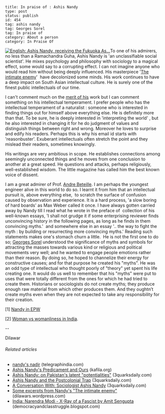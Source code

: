 ~~~~ 
title: In praise of : Ashis Nandy
type: post
status: publish
id: 454
tag: ashis nandy
tag: Georges Sorel
tag: In praise of
category: About a person
category: In Praise Of
~~~~

[![English: Ashis Nandy, receiving the Fukuoka
As...](http://upload.wikimedia.org/wikipedia/commons/thumb/4/49/Nandy_ashis.jpg/75px-Nandy_ashis.jpg "English: Ashis Nandy, receiving the Fukuoka As...")](http://commons.wikipedia.org/wiki/File:Nandy_ashis.jpg)To
one of his admirers, no less than a Ramachandra Guha, Ashis Nandy is 'an
unclassifiable social scientist'. He mixes psychology and philosophy
with sociology to a magical effect, some would say to a corrupting
effect. I can not imagine anyone who would read him without being deeply
influenced. His masterpiece '[The intimate
enemy](http://www.amazon.com/Intimate-Enemy-Recovery-Under-Colonialism/dp/0195622375%3FSubscriptionId%3D0G81C5DAZ03ZR9WH9X82%26tag%3Dzemanta-20%26linkCode%3Dxm2%26camp%3D2025%26creative%3D165953%26creativeASIN%3D0195622375 "The Intimate Enemy: Loss and Recovery of Self Under Colonialism")' 
have decolonized some minds. His work continues to have a deep impact on
South Asian intellectual culture. He is surely one of the finest public
intellectuals of our time.

I can't comment much on the [merit of
his](http://tirchhispelling.wordpress.com/2013/02/11/प्रो-आशीष-नंदी-एक-नकारात्/)
work but I can comment something on his intellectual temperament. I
prefer people who has the intellectual temperament of a naturalist :
someone who is interested in finding things out for himself above
everything else. He is definitely more than that. To be sure, he is
deeply interested in 'interpreting the world' , but he also interested
in changing it for he do judgment of values and distinguish things
between right and wrong. Moreover he loves to surprise and edify his
readers. Perhaps this is why his email id starts with 'reasonbuster'.
Exuberant intellectuals often stretch the point and they mislead their
readers, sometimes knowingly.

His writings are very ambitious in scope. He establishes connections
among seemingly unconnected things and he moves from one conclusion to
another at a great speed. He questions and attacks, perhaps religiously,
well-established wisdom. The little magazine has called him the best
known voice of dissent.

I am a great admirer of Prof. [Andre
Beteille](http://en.wikipedia.org/wiki/Andre_B%C3%A9teille "Andre Béteille").
I am perhaps the youngest engineer alive in this world to do so. I
learnt it from him that an intellectual pursuit is, above everything
else,  to scratch the surface of confusion caused by observation and
experience. It is a hard process, 'a slow boring of hard boards' as Max
Weber called it once. I have always gotten carried away by Nandy till I
read what he wrote in the preface of  collection of his well-known
essays, 'I shall not grudge it if some enterprising reviewer finds
unconvincing history in the following pages, as long as he finds in them
convincing myths.'  and somewhere else in an essay '.. the way to fight
the myth : by building or resurrecting more convincing myths.' Reading
such statements makes one's stomach churn a little.  He is not the first
one to do so; [Georges
Sorel](http://en.wikipedia.org/wiki/Georges_Sorel "Georges Sorel")
understood the significance of myths and symbols for attracting the
masses towards various kind or religious and political movements very
well; and he wanted to engage people emotions rather than their reason.
By doing so, he hoped to channelize their energy for constructive
causes; and for that purpose he created his "myths". He was an odd type
of intellectual who thought poorly of "theory" yet spent his life
creating one. It would do us well to remember that his "myths" were put
to uses that were totally different from the ones for which he had tried
to create them. Historians or sociologists do not create myths; they
produce enough raw material from which other produces them. And they
oughtn’t create myths even when they are not expected to take any
responsibility for their creation.

[1] [Nandy in EPW](http://www.epw.in/authors/ashis-nandy)

[2] [Woman vs womanliness in
India](http://www.medialabju.org/omeka/items/show/40).

--

Dilawar

###### Related articles

-   [nandy's
    nadir](http://www.telegraphindia.com/1130129/jsp/opinion/story_16492475.jsp)
    (telegraphindia.com)
-   [Ashis Nandy's Predicament and
    Ours](http://kafila.org/2013/01/30/ashis-nandys-predicament-and-ours/)
    (kafila.org)
-   [Ashis Nandy: on Pakistan's latent
    "potentialities"](http://www.3quarksdaily.com/3quarksdaily/2011/10/ashis-nandy-on-pakistans-latent-potentialities.html)
    (3quarksdaily.com)
-   [Ashis Nandy and the Postcolonial
    Trap](http://www.3quarksdaily.com/3quarksdaily/2009/12/ashis-nandy-and-the-postcolonial-trap.html)
    (3quarksdaily.com)
-   [A Conversation With: Sociologist Ashis
    Nandy](http://www.3quarksdaily.com/3quarksdaily/2013/01/a-conversation-with-sociologist-ashis-nandy.html)
    (3quarksdaily.com)
-   [Some excerpts from Nandy's "The intimate
    enemy"](http://dilawars.wordpress.com/2013/10/16/some-excerpts-from-nandys-the-intimate-enemy/)
    (dilawars.wordpress.com)
-   [India: Narendra Modi - X-Ray of a Fascist by Amit
    Sengupta](http://democracyandclasstruggle.blogspot.com/2013/10/india-narendra-modi-x-ray-of-fascist-by.html)
    (democracyandclasstruggle.blogspot.com)

 
